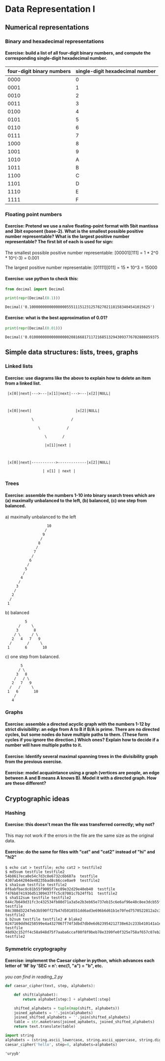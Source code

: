 # Data Representation I

## Numerical representations

### Binary and hexadecimal representations

#### Exercise: build a list of all four-digit binary numbers, and compute the corresponding single-digit hexadecimal number.

four-digit binary numbers | single-digit hexadecimal number
--------------------------|---------------------------------
0000                      |0
0001                      |1
0010                      |2
0011                      |3
0100                      |4
0101                      |5
0110                      |6
0111                      |7
1000                      |8
1001                      |9
1010                      |A
1011                      |B
1100                      |C
1101                      |D
1110                      |E
1111                      |F

### Floating point numbers

#### Exercise: Pretend we use a naïve floating-point format with 5bit mantissa and 3bit exponent (base-2). What is the smallest possible positive number representable? What is the largest positive number representable? The first bit of each is used for sign:

The smallest possible positive number representable: [00001][111] = 1 \* 2^0 \* 10^(-3) = 0.001

The largest positive number representable: [01111][011] = 15 \* 10^3 = 15000

#### Exercise: use python to check this:

```python
from decimal import Decimal

print(repr(Decimal(0.1)))
```

```
Decimal('0.1000000000000000055511151231257827021181583404541015625')
```

#### Exercise: what is the best approximation of 0.01?

```python
print(repr(Decimal(0.01)))
```

```
Decimal('0.01000000000000000020816681711721685132943093776702880859375')
```

## Simple data structures: lists, trees, graphs

### Linked lists

#### Exercise: use diagrams like the above to explain how to delete an item from a linked list.

     |x[0]|next|--->---|x[1]|next|--->---|x[2]|NULL|



     |x[0]|next|                    |x[2]|NULL|

                \                 /

                   \            /

                      \       /

                      |x[1]|next |



     |x[0]|next|----------->-------------|x[2]|NULL|

                     | x[1] | next |


### Trees

#### Exercise: assemble the numbers 1-10 into binary search trees which are (a) maximally unbalanced to the left, (b) balanced, (c) one step from balanced.

a) maximally unbalanced to the left

                       10
                      /
                     9
                    /
                   8
                  /
                 7
                /
               6
              /
             5
            /
           4
          /
         3
        /
       2
      /
     1

b) balanced

             5
          /     \
         3       8
        / \     / \
       2   4   7   9
      /       /     \
     1       6       10

c) one step from balanced.

           5
          / \
         3   8
        /   / \
       2   7   9
      /   /     \
     1   6       10
        /
       4

### Graphs

#### Exercise: assemble a directed acyclic graph with the numbers 1-12 by strict divisibility: an edge from A to B if B/A is prime. There are no directed cycles, but some nodes do have multiple paths to them. (These form cycles if you ignore the direction.) Which ones? Explain how to decide if a number will have multiple paths to it.

#### Exercise: Identify several maximal spanning trees in the divisibility graph from the previous exercise.

#### Exercise: model acquaintance using a graph (vertices are people, an edge between A and B means A knows B). Model it with a directed graph. How are these different?

## Cryptographic ideas

### Hashing

#### Exercise: this doesn't mean the file was transferred correctly; why not?

This may not work if the errors in the file are the same size as the original data.

#### Exercise: do the same for files with "cat" and "cat2" instead of "hi" and "hi2"

```
$ echo cat > testfile; echo cat2 > testfile2
$ md5sum testfile testfile2
54b8617eca0e54c7d3c8e6732c6b687a  testfile
4307ab44204de40235bad8c66cce0ae9  testfile2
$ sha1sum testfile testfile2
8f6abfbac8c81b55f9005f7ec09e32d29e40eb40  testfile
f476b8741936d51309437ffc5c87081c7b24ffb1  testfile2
$ sha512sum testfile testfile2
644c7b649d31fc3c432534fb80d71a3a5e2b3eb65e737eb15c6e6af96e40c8ee3dcb55fd172e263783e62f8d94f5c99e12a016d581b860700640e45c9c1b87b3  testfile
84c308d32247eb3b590ff27b47d5018551dd6ad3e696b6d61b1e70fed7570522812a2c3353e93db38728f4a10de5156996b144d2b150f1ffe92ba7a301b5bfe2  testfile2
$ b2sum testfile testfile2 # blake2
0247169dd9d258599e4a4327067f74f3dbd7db0e6d623954212738e62c233b410141a1eab4130073b99a8959e3d52f70da7402ae8d94ca6333126ec3b4e0bca7  testfile
48d92c152ff4c58a948d75f7aaba6ccaf00f8f9beb78e3399fe0f325e758af657c07eb2d83a753f3fe16074b149f46390abce8673c7477f75aae99427c9defa7  testfile2
```

### Symmetric cryptography

#### Exercise: implement the Caesar cipher in python, which advances each letter of 'M' by 'SEC = n': enc(1, "a") = "b", etc.

*you can find in reading_2.py*

```python
def caesar_cipher(text, step, alphabets):

    def shift(alphabet):
        return alphabet[step:] + alphabet[:step]

    shifted_alphabets = tuple(map(shift, alphabets))
    joined_aphabets = ''.join(alphabets)
    joined_shifted_alphabets = ''.join(shifted_alphabets)
    table = str.maketrans(joined_aphabets, joined_shifted_alphabets)
    return text.translate(table)
```
	
```python
import string
alphabets = (string.ascii_lowercase, string.ascii_uppercase, string.digits)
caesar_cipher('hello', step=4, alphabets=alphabets)
```

```
'uryyb'
```
